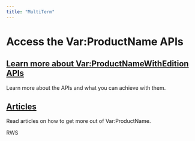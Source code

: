 ```yaml
---
title: "MultiTerm"
---
```


# Access the Var:ProductName APIs

## [Learn more about Var:ProductNameWithEdition APIs](apiconcepts/overview.md) 
Learn more about the APIs and what you can achieve with them.

## [Articles](articles/intro.md)
Read articles on how to get more out of Var:ProductName.

RWS

